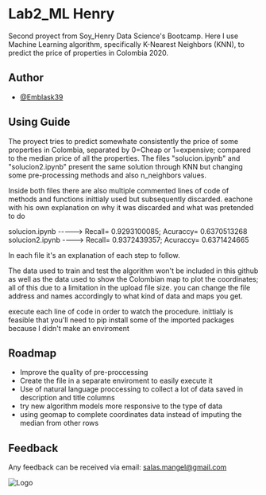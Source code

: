 
# Lab2_ML Henry

Second proyect from Soy_Henry Data Science's Bootcamp. Here I use Machine Learning algorithm, specifically K-Nearest Neighbors (KNN), to predict the price of properties in Colombia 2020.

## Author

- [@Emblask39](https://www.github.com/Emblask39)


## Using Guide 

The proyect tries to  predict somewhate consistently the price of some properties in Colombia, separated by 0=Cheap or 1=expensive; compared to the median price of all the properties.
The files "solucion.ipynb" and "solucion2.ipynb" present the same solution through KNN but changing some pre-processing methods and also n_neighbors values.

Inside both files there are also multiple commented lines of code of methods and functions inittialy used but subsequently discarded. eachone with his own explanation on why it was discarded and what was pretended to do

solucion.ipynb -----> Recall= 0.9293100085;	 Acuraccy= 0.6370513268\
solucion2.ipynb ----> Recall= 0.9372439357; Acuraccy= 0.6371424665

In each file it's an explanation of each step to follow.

The data used to train and test the algorithm won't be included in this github as well as the data used to show the Colombian map to plot the coordinates; all of this due to a limitation in the upload file size. you can change the file address and names accordingly to what kind of data and maps you get.

execute each line of code in order to watch the procedure. inittialy is feasible that you'll need to pip install some of the imported packages because I didn't make an enviroment


## Roadmap

- Improve the quality of pre-proccessing
- Create the file in a separate enviroment to easily execute it 
- Use of natural language proccessing to collect a lot of data saved in description and title columns
- try new algorithm models more responsive to the type of data
- using geomap  to complete coordinates data instead of imputing the median from other rows


## Feedback

Any feedback can be received via email: salas.mangel@gmail.com


![Logo](https://neurona-ba.com/wp-content/uploads/2021/07/HenryLogo.jpg)

